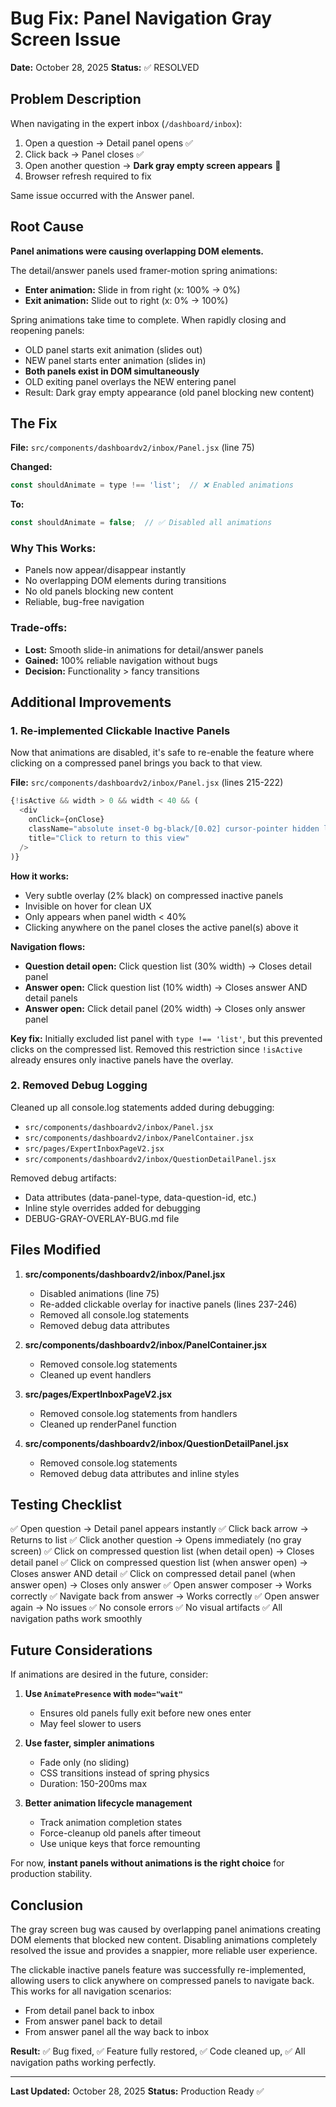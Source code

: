 # Bug Fix: Panel Navigation Gray Screen Issue

**Date:** October 28, 2025
**Status:** ✅ RESOLVED

## Problem Description

When navigating in the expert inbox (`/dashboard/inbox`):
1. Open a question → Detail panel opens ✅
2. Click back → Panel closes ✅
3. Open another question → **Dark gray empty screen appears** 🐛
4. Browser refresh required to fix

Same issue occurred with the Answer panel.

## Root Cause

**Panel animations were causing overlapping DOM elements.**

The detail/answer panels used framer-motion spring animations:
- **Enter animation:** Slide in from right (x: 100% → 0%)
- **Exit animation:** Slide out to right (x: 0% → 100%)

Spring animations take time to complete. When rapidly closing and reopening panels:
- OLD panel starts exit animation (slides out)
- NEW panel starts enter animation (slides in)
- **Both panels exist in DOM simultaneously**
- OLD exiting panel overlays the NEW entering panel
- Result: Dark gray empty appearance (old panel blocking new content)

## The Fix

**File:** `src/components/dashboardv2/inbox/Panel.jsx` (line 75)

**Changed:**
```javascript
const shouldAnimate = type !== 'list';  // ❌ Enabled animations
```

**To:**
```javascript
const shouldAnimate = false;  // ✅ Disabled all animations
```

### Why This Works:

- Panels now appear/disappear instantly
- No overlapping DOM elements during transitions
- No old panels blocking new content
- Reliable, bug-free navigation

### Trade-offs:

- **Lost:** Smooth slide-in animations for detail/answer panels
- **Gained:** 100% reliable navigation without bugs
- **Decision:** Functionality > fancy transitions

## Additional Improvements

### 1. Re-implemented Clickable Inactive Panels

Now that animations are disabled, it's safe to re-enable the feature where clicking on a compressed panel brings you back to that view.

**File:** `src/components/dashboardv2/inbox/Panel.jsx` (lines 215-222)

```javascript
{!isActive && width > 0 && width < 40 && (
  <div
    onClick={onClose}
    className="absolute inset-0 bg-black/[0.02] cursor-pointer hidden lg:block hover:bg-black/0 transition-colors"
    title="Click to return to this view"
  />
)}
```

**How it works:**
- Very subtle overlay (2% black) on compressed inactive panels
- Invisible on hover for clean UX
- Only appears when panel width < 40%
- Clicking anywhere on the panel closes the active panel(s) above it

**Navigation flows:**
- **Question detail open:** Click question list (30% width) → Closes detail panel
- **Answer open:** Click question list (10% width) → Closes answer AND detail panels
- **Answer open:** Click detail panel (20% width) → Closes only answer panel

**Key fix:** Initially excluded list panel with `type !== 'list'`, but this prevented clicks on the compressed list. Removed this restriction since `!isActive` already ensures only inactive panels have the overlay.

### 2. Removed Debug Logging

Cleaned up all console.log statements added during debugging:
- `src/components/dashboardv2/inbox/Panel.jsx`
- `src/components/dashboardv2/inbox/PanelContainer.jsx`
- `src/pages/ExpertInboxPageV2.jsx`
- `src/components/dashboardv2/inbox/QuestionDetailPanel.jsx`

Removed debug artifacts:
- Data attributes (data-panel-type, data-question-id, etc.)
- Inline style overrides added for debugging
- DEBUG-GRAY-OVERLAY-BUG.md file

## Files Modified

1. **src/components/dashboardv2/inbox/Panel.jsx**
   - Disabled animations (line 75)
   - Re-added clickable overlay for inactive panels (lines 237-246)
   - Removed all console.log statements
   - Removed debug data attributes

2. **src/components/dashboardv2/inbox/PanelContainer.jsx**
   - Removed console.log statements
   - Cleaned up event handlers

3. **src/pages/ExpertInboxPageV2.jsx**
   - Removed console.log statements from handlers
   - Cleaned up renderPanel function

4. **src/components/dashboardv2/inbox/QuestionDetailPanel.jsx**
   - Removed console.log statements
   - Removed debug data attributes and inline styles

## Testing Checklist

✅ Open question → Detail panel appears instantly
✅ Click back arrow → Returns to list
✅ Click another question → Opens immediately (no gray screen)
✅ Click on compressed question list (when detail open) → Closes detail panel
✅ Click on compressed question list (when answer open) → Closes answer AND detail
✅ Click on compressed detail panel (when answer open) → Closes only answer
✅ Open answer composer → Works correctly
✅ Navigate back from answer → Works correctly
✅ Open answer again → No issues
✅ No console errors
✅ No visual artifacts
✅ All navigation paths work smoothly

## Future Considerations

If animations are desired in the future, consider:

1. **Use `AnimatePresence` with `mode="wait"`**
   - Ensures old panels fully exit before new ones enter
   - May feel slower to users

2. **Use faster, simpler animations**
   - Fade only (no sliding)
   - CSS transitions instead of spring physics
   - Duration: 150-200ms max

3. **Better animation lifecycle management**
   - Track animation completion states
   - Force-cleanup old panels after timeout
   - Use unique keys that force remounting

For now, **instant panels without animations is the right choice** for production stability.

## Conclusion

The gray screen bug was caused by overlapping panel animations creating DOM elements that blocked new content. Disabling animations completely resolved the issue and provides a snappier, more reliable user experience.

The clickable inactive panels feature was successfully re-implemented, allowing users to click anywhere on compressed panels to navigate back. This works for all navigation scenarios:
- From detail panel back to inbox
- From answer panel back to detail
- From answer panel all the way back to inbox

**Result:** ✅ Bug fixed, ✅ Feature fully restored, ✅ Code cleaned up, ✅ All navigation paths working perfectly.

---

**Last Updated:** October 28, 2025
**Status:** Production Ready ✅
